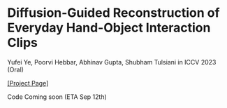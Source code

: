 # Diffusion-Guided Reconstruction of Everyday Hand-Object Interaction Clips
Yufei Ye, Poorvi Hebbar, Abhinav Gupta, Shubham Tulsiani in ICCV 2023 (Oral)


[[Project Page]](https://judyye.github.io/diffhoi-www/)

Code Coming soon (ETA Sep 12th)
